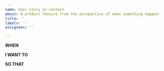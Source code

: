 ```yaml
---
name: User story in context
about: A product feature from the perspective of when something happens
title: ''
labels: ''
assignees: ''

---
```


**WHEN**

**I WANT TO**

**SO THAT**

